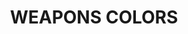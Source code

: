 ---
title: "WEAPONS COLORS"
price: "TBA"
desc: "Opis nije dostupan"
img_path: "/assets/img/A.MIG-7123.jpg"
brand: AMMO
available: true
cat: "acrylics"
subcat: "ACRYLIC PAINT SETS"
subsubcat: "SS"
---